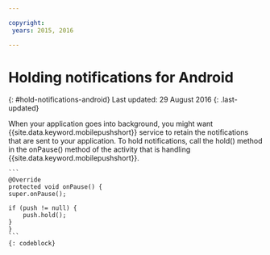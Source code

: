 ```yaml
---

copyright:
 years: 2015, 2016

---
```


# Holding notifications for Android
{: #hold-notifications-android}
Last updated: 29 August 2016
{: .last-updated}

When your application goes into background, you might want {{site.data.keyword.mobilepushshort}} service to retain the notifications that are sent to your application. To hold notifications, call the hold() method in the onPause() method of the activity that is handling {{site.data.keyword.mobilepushshort}}.

	```
	@Override
	protected void onPause() {
    super.onPause();

    if (push != null) {
        push.hold();
    }
	} 
	```
	{: codeblock}